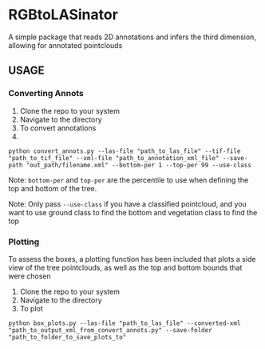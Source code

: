 # RGBtoLASinator
A simple package that reads 2D annotations and infers the third dimension, allowing for annotated pointclouds


## USAGE
### Converting Annots
1. Clone the repo to your system
2. Navigate to the directory
3. To convert annotations
4. 
```python convert_annots.py --las-file "path_to_las_file" --tif-file "path_to_tif_file" --xml-file "path_to_annotation_xml_file" --save-path "out_path/filename.xml" --bottom-per 1 --top-per 99 --use-class```

Note: `bottom-per` and `top-per` are the percentile to use when defining the top and bottom of the tree.

Note: Only pass `--use-class` if you have a classified pointcloud, and you want to use ground class to find the bottom and vegetation class to find the top


### Plotting
To assess the boxes, a plotting function has been included that plots a side view of the tree pointclouds, as well as the top and bottom bounds that were chosen
1. Clone the repo to your system
2. Navigate to the directory
3. To plot

```python box_plots.py --las-file "path_to_las_file" --converted-xml "path_to_output_xml_from_convert_annots.py" --save-folder "path_to_folder_to_save_plots_to"```
